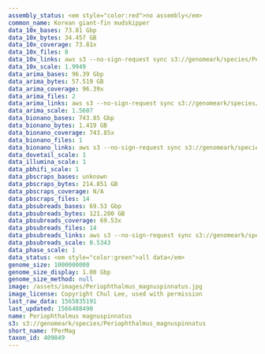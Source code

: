 ```yaml
---
assembly_status: <em style="color:red">no assembly</em>
common_name: Korean giant-fin mudskipper
data_10x_bases: 73.81 Gbp
data_10x_bytes: 34.457 GB
data_10x_coverage: 73.81x
data_10x_files: 8
data_10x_links: aws s3 --no-sign-request sync s3://genomeark/species/Periophthalmus_magnuspinnatus/fPerMag1/genomic_data/10x/ .<br>
data_10x_scale: 1.9949
data_arima_bases: 96.39 Gbp
data_arima_bytes: 57.519 GB
data_arima_coverage: 96.39x
data_arima_files: 2
data_arima_links: aws s3 --no-sign-request sync s3://genomeark/species/Periophthalmus_magnuspinnatus/fPerMag1/genomic_data/arima/ .<br>
data_arima_scale: 1.5607
data_bionano_bases: 743.85 Gbp
data_bionano_bytes: 1.419 GB
data_bionano_coverage: 743.85x
data_bionano_files: 1
data_bionano_links: aws s3 --no-sign-request sync s3://genomeark/species/Periophthalmus_magnuspinnatus/fPerMag1/genomic_data/bionano/ .<br>
data_dovetail_scale: 1
data_illumina_scale: 1
data_pbhifi_scale: 1
data_pbscraps_bases: unknown
data_pbscraps_bytes: 214.851 GB
data_pbscraps_coverage: N/A
data_pbscraps_files: 14
data_pbsubreads_bases: 69.53 Gbp
data_pbsubreads_bytes: 121.200 GB
data_pbsubreads_coverage: 69.53x
data_pbsubreads_files: 14
data_pbsubreads_links: aws s3 --no-sign-request sync s3://genomeark/species/Periophthalmus_magnuspinnatus/fPerMag1/genomic_data/pacbio/ . --exclude "*scraps.bam* --exclude "*ccs.bam*"<br>
data_pbsubreads_scale: 0.5343
data_phase_scale: 1
data_status: <em style="color:green">all data</em>
genome_size: 1000000000
genome_size_display: 1.00 Gbp
genome_size_method: null
image: /assets/images/Periophthalmus_magnuspinnatus.jpg
image_license: Copyright Chul Lee, used with permission
last_raw_data: 1565835191
last_updated: 1566408490
name: Periophthalmus magnuspinnatus
s3: s3://genomeark/species/Periophthalmus_magnuspinnatus
short_name: fPerMag
taxon_id: 409849
---
```

